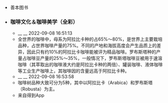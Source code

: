 - 善本图书
- ### 咖啡文化＆咖啡美学（全彩）
    - __ __ 2022-09-08 16:51:13
    - 全世界的咖啡中，母系为阿拉比卡种的占65%～80%，是世界上主要栽培品种，占世界咖啡产量的75%。不同的产地和海拔高度会产生品质上的差异，因此只有约10%的阿拉比卡咖啡能被评为精品咖啡。罗布斯塔种的产量占咖啡豆产量的25%～35%，一般情况下，罗布斯塔咖啡豆被用于速溶咖啡（其萃取出的咖啡液大约是阿拉比卡种的两倍）、罐装咖啡、液体咖啡等工业生产咖啡上，其咖啡因的含量远高于阿拉比卡种。
    - __ __ 2022-09-08 16:53:58
    - 咖啡树品种大致可分为5种，其中以阿拉比卡（Arabica）和罗布斯塔（Robusta）为主。
    - 来自得到App
